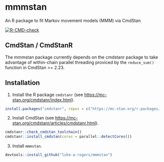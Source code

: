 # mmmstan
An R package to fit Markov movement models (MMM) via CmdStan

<!-- badges: start -->
[![R-CMD-check](https://github.com/luke-a-rogers/mmmstan/workflows/R-CMD-check/badge.svg)](https://github.com/luke-a-rogers/mmmstan/actions)
<!-- badges: end -->

## CmdStan / CmdStanR

The mmmstan package currently depends on the cmdstanr package to take advantage
of within-chain parallel threading proviced by the `reduce_sum()` function in
CmdStan >= 2.23.

## Installation

1. Install the R package `cmdstanr` (see <https://mc-stan.org/cmdstanr/index.html>).

``` r
install.packages("cmdstanr", repos = c("https://mc-stan.org/r-packages/", getOption("repos")))
```

2. Install CmdStan (see <https://mc-stan.org/cmdstanr/articles/cmdstanr.html>).

``` r
cmdstanr::check_cmdstan_toolchain()
cmdstanr::install_cmdstan(cores = parallel::detectCores())
```

3. Install `mmmstan`.

``` r
devtools::install_github("luke-a-rogers/mmmstan")
```
